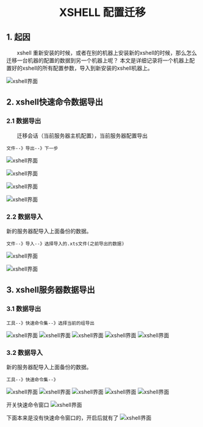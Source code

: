 
<center><h1> XSHELL 配置迁移 </h1></center>

## 1. 起因
&#160; &#160; &#160; &#160;xshell 重新安装的时候，或者在别的机器上安装新的xshell的时候，那么怎么迁移一台机器的配置的数据到另一个机器上呢？
本文是详细记录将一个机器上配置好的xshell的所有配置参数，导入到新安装的xshell机器上。

![xshell界面](../../pictures/tools/xshell/p1.png)

## 2. xshell快速命令数据导出
### 2.1 数据导出

&#160; &#160; &#160; &#160;迁移会话（当前服务器主机配置），当前服务器配置导出	
```
文件--》导出--》下一步
```
![xshell界面](../../pictures/tools/xshell/p2.png)

![xshell界面](../../pictures/tools/xshell/p3.png)

![xshell界面](../../pictures/tools/xshell/p4.png)

![xshell界面](../../pictures/tools/xshell/p5.png)

### 2.2 数据导入
新的服务器配导入上面备份的数据。
```
文件--》导入--》选择导入的.xts文件(之前导出的数据)
```

![xshell界面](../../pictures/tools/xshell/p6.png)

![xshell界面](../../pictures/tools/xshell/p7.png)


## 3. xshell服务器数据导出
### 3.1 数据导出
```
工具--》快速命令集--》选择当前的组导出
```

![xshell界面](../../pictures/tools/xshell/p8.png)
![xshell界面](../../pictures/tools/xshell/p9.png)
![xshell界面](../../pictures/tools/xshell/p10.png)
![xshell界面](../../pictures/tools/xshell/p11.png)
![xshell界面](../../pictures/tools/xshell/p12.png)

### 3.2 数据导入
新的服务器配导入上面备份的数据。
```
工具--》快速命令集--》
```
![xshell界面](../../pictures/tools/xshell/p12.png)
![xshell界面](../../pictures/tools/xshell/p13.png)
![xshell界面](../../pictures/tools/xshell/p14.png)
![xshell界面](../../pictures/tools/xshell/p15.png)
![xshell界面](../../pictures/tools/xshell/p16.png)

开关快速命令窗口
![xshell界面](../../pictures/tools/xshell/p17.png)

下面本来是没有快速命令窗口的，开启后就有了
![xshell界面](../../pictures/tools/xshell/p18.png)
